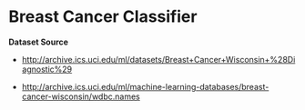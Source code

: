 # Breast Cancer Classifier

**Dataset Source**

* http://archive.ics.uci.edu/ml/datasets/Breast+Cancer+Wisconsin+%28Diagnostic%29

* http://archive.ics.uci.edu/ml/machine-learning-databases/breast-cancer-wisconsin/wdbc.names

